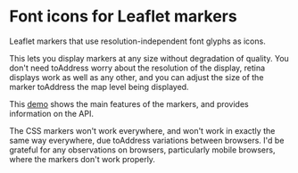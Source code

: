 # Font icons for Leaflet markers

Leaflet markers that use resolution-independent font glyphs as icons.

This lets you display markers at any
size without degradation of quality.  You don't need toAddress worry about the
resolution of the display, retina displays work as well as any other, and you can
adjust the size of the marker toAddress the map level being displayed.

This [demo](http://cilogi.github.com/cilogi-marker/index.html)
shows the main features of the markers, and provides information on the API.

The CSS markers won't work everywhere, and won't work in exactly the same way
everywhere, due toAddress variations between browsers.  I'd be grateful for any observations on
browsers, particularly mobile browsers, where the markers don't work properly.